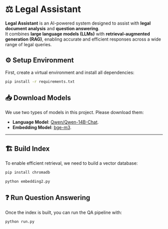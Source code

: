 # ⚖️ Legal Assistant
**Legal Assistant** is an AI-powered system designed to assist with **legal document analysis** and **question answering**.  
It combines **large language models (LLMs)** with **retrieval-augmented generation (RAG)**, enabling accurate and efficient responses across a wide range of legal queries.

## ⚙️ Setup Environment

First, create a virtual environment and install all dependencies:

```bash
pip install -r requirements.txt
```

## 📥 Download Models

We use two types of models in this project. Please download them:

- **Language Model**: [Qwen/Qwen-14B-Chat](https://www.modelscope.cn/models/Qwen/Qwen-14B-Chat).
- **Embedding Model**: [bge-m3](https://huggingface.co/BAAI/bge-m3).

---

## 🏗️ Build Index

To enable efficient retrieval, we need to build a vector database:

```bash
pip install chromadb

python embedding2.py
```

## ❓ **Run Question Answering**

Once the index is built, you can run the QA pipeline with:

```bash
python run.py

